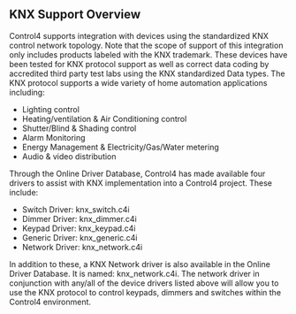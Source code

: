 ## KNX Support Overview

Control4 supports integration with devices using the standardized KNX control network topology. Note that the scope of support of this integration only includes products labeled with the KNX trademark. These devices have been tested for KNX protocol support as well as correct data coding by accredited third party test labs using the KNX standardized Data types.
The KNX protocol supports a wide variety of home automation applications including:

- Lighting control
- Heating/ventilation & Air Conditioning control
- Shutter/Blind & Shading control
- Alarm Monitoring
- Energy Management & Electricity/Gas/Water metering
- Audio & video distribution

Through the Online Driver Database, Control4 has made available four drivers to assist with KNX implementation into a Control4 project. These include:

- Switch Driver:  knx\_switch.c4i
- Dimmer Driver:  knx\_dimmer.c4i
- Keypad Driver:  knx\_keypad.c4i
- Generic Driver: knx\_generic.c4i
- Network Driver: knx\_network.c4i

In addition to these, a KNX Network driver is also available in the Online Driver Database. It is named: knx\_network.c4i. 
The network driver in conjunction with any/all of the device drivers listed above will allow you to use the KNX protocol to control keypads, dimmers and switches within the Control4 environment.
